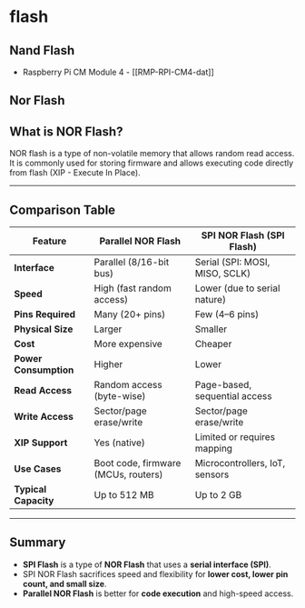 
# flash


## Nand Flash 

- Raspberry Pi CM Module 4 - [[RMP-RPI-CM4-dat]]

## Nor Flash 

## What is NOR Flash?
NOR flash is a type of non-volatile memory that allows random read access. It is commonly used for storing firmware and allows executing code directly from flash (XIP - Execute In Place).

---

## Comparison Table

| Feature              | Parallel NOR Flash         | SPI NOR Flash (SPI Flash)       |
|----------------------|----------------------------|----------------------------------|
| **Interface**        | Parallel (8/16-bit bus)    | Serial (SPI: MOSI, MISO, SCLK)  |
| **Speed**            | High (fast random access)  | Lower (due to serial nature)    |
| **Pins Required**    | Many (20+ pins)            | Few (4–6 pins)                  |
| **Physical Size**    | Larger                     | Smaller                         |
| **Cost**             | More expensive             | Cheaper                         |
| **Power Consumption**| Higher                     | Lower                           |
| **Read Access**      | Random access (byte-wise)  | Page-based, sequential access   |
| **Write Access**     | Sector/page erase/write    | Sector/page erase/write         |
| **XIP Support**      | Yes (native)               | Limited or requires mapping     |
| **Use Cases**        | Boot code, firmware (MCUs, routers) | Microcontrollers, IoT, sensors |
| **Typical Capacity** | Up to 512 MB               | Up to 2 GB                      |

---

## Summary

- **SPI Flash** is a type of **NOR Flash** that uses a **serial interface (SPI)**.
- SPI NOR Flash sacrifices speed and flexibility for **lower cost, lower pin count, and small size**.
- **Parallel NOR Flash** is better for **code execution** and high-speed access.

